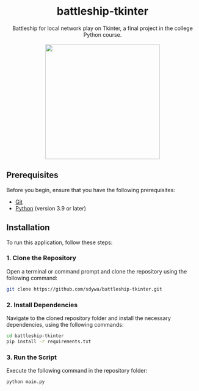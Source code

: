 <p align="center">
<h1 align="center">battleship-tkinter</h1>
<div align="center">Battleship for local network play on Tkinter, a final project in the college Python course.</div>
<div align="center">
    <br />
    <img src="https://github.com/sdywa/battleship-tkinter/assets/73535285/7669fb7e-25b6-4e6c-95c1-eaf2990d850c" height="300" />
</div>
</p>

## Prerequisites
Before you begin, ensure that you have the following prerequisites:
- [Git](https://git-scm.com/downloads)
- [Python](https://www.python.org/downloads) (version 3.9 or later)
## Installation
To run this application, follow these steps:

### 1. Clone the Repository
Open a terminal or command prompt and clone the repository using the following command:
```bash
git clone https://github.com/sdywa/battleship-tkinter.git
```

### 2. Install Dependencies
Navigate to the cloned repository folder and install the necessary dependencies, using the following commands:
```bash
cd battleship-tkinter
pip install -r requirements.txt
```

### 3. Run the Script
Execute the following command in the repository folder:
```bash
python main.py
```
